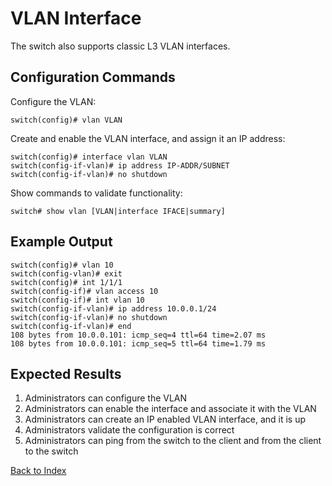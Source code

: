 # VLAN Interface 

The switch also supports classic L3 VLAN interfaces. 

## Configuration Commands

Configure the VLAN: 

```text
switch(config)# vlan VLAN
```

Create and enable the VLAN interface, and assign it an IP address: 

```text
switch(config)# interface vlan VLAN
switch(config-if-vlan)# ip address IP-ADDR/SUBNET
switch(config-if-vlan)# no shutdown
```

Show commands to validate functionality:  

```text
switch# show vlan [VLAN|interface IFACE|summary]
```

## Example Output 

```text
switch(config)# vlan 10
switch(config-vlan)# exit
switch(config)# int 1/1/1
switch(config-if)# vlan access 10
switch(config-if)# int vlan 10
switch(config-if-vlan)# ip address 10.0.0.1/24
switch(config-if-vlan)# no shutdown
switch(config-if-vlan)# end
108 bytes from 10.0.0.101: icmp_seq=4 ttl=64 time=2.07 ms
108 bytes from 10.0.0.101: icmp_seq=5 ttl=64 time=1.79 ms
```

## Expected Results 

1. Administrators can configure the VLAN
2. Administrators can enable the interface and associate it with the VLAN
3. Administrators can create an IP enabled VLAN interface, and it is up
4. Administrators validate the configuration is correct
5. Administrators can ping from the switch to the client and from the client to the switch  

[Back to Index](../index.md)
